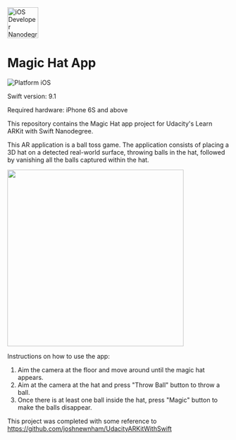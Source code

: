 <img src="https://s3-us-west-1.amazonaws.com/udacity-content/degrees/catalog-images/nd003.png" alt="iOS Developer Nanodegree logo" height="70" >

# Magic Hat App

![Platform iOS](https://img.shields.io/badge/nanodegree-iOS-blue.svg)

Swift version: 9.1

Required hardware: iPhone 6S and above

This repository contains the Magic Hat app project for Udacity's Learn ARKit with Swift Nanodegree.

This AR application is a ball toss game. The application consists of placing a 3D hat on a detected real-world surface, throwing balls in the hat, followed by vanishing all the balls captured within the hat.

<img src="https://github.com/jnnfrliu33/Magic-Hat/blob/master/Screenshot.PNG" height="400">

Instructions on how to use the app:

1. Aim the camera at the floor and move around until the magic hat appears.
2. Aim at the camera at the hat and press "Throw Ball" button to throw a ball.
3. Once there is at least one ball inside the hat, press "Magic" button to make the balls disappear.


This project was completed with some reference to https://github.com/joshnewnham/UdacityARKitWithSwift
